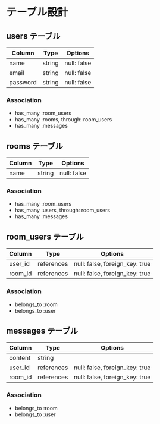 # テーブル設計

## users テーブル  

| Column   | Type   | Options     |    
| -------- | ------ | ----------- |        
| name     | string | null: false |              
| email    | string | null: false |        
| password | string | null: false |                
    
### Association    
- has_many :room_users        
- has_many :rooms, through: room_users    
- has_many :messages  

## rooms テーブル

| Column | Type   | Options     |
| ------ | ------ | ----------- |
| name  | string | null: false |

### Association
- has_many :room_users
- has_many :users, through: room_users
- has_many :messages

## room_users テーブル

| Column  | Type    | Options                        |
| ------- | ------- | ------------------------------ |
| user_id | references | null: false, foreign_key: true |
| room_id | references | null: false, foreign_key: true |

### Association

- belongs_to :room
- belongs_to :user
  
## messages テーブル

| Column  | Type    | Options                        |
| ------- |  ------- | ------------------------------ |
| content    | string  |
| user_id | references | null: false, foreign_key: true |
| room_id | references | null: false, foreign_key: true |

### Association

- belongs_to :room
- belongs_to :user

